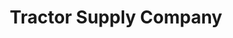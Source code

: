 ---
title: "Tractor Supply Company"
url: /lexington/tractor-supply-company-south-lake-drive/
shop: general
---